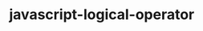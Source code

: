 # javascript-logical-operator
<body>
		<p id="demo"></p>
	<script>
		var marks= prompt("Enter Your Number :");
		if(marks>100 && marks<0){
		document.write("Invalid");			  }
		if(marks >= 80 && marks<=100){
			document.write("A+");
		}
		else if(marks >= 70 && marks<=79){
			document.write("A");
		}
		else if(marks >= 60 && marks<=69){
			document.write("A-");}
		else if(marks >= 50 && marks<=59){
			document.write("B");
		}
		else if(marks >= 40 && marks<=49){
			document.write("c");
		}
		else if(marks >= 33 && marks<=39){
			document.write("D");}
			else{
				document.write("failed")
			}
		
	</script>
	</body>
